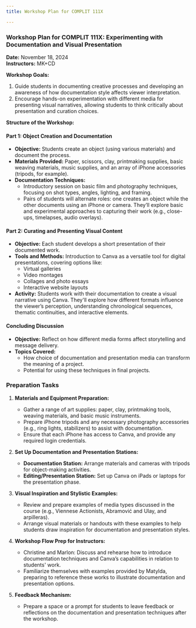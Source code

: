```yaml
---
title: Workshop Plan for COMPLIT 111X

---
```


### Workshop Plan for COMPLIT 111X: Experimenting with Documentation and Visual Presentation

**Date:** November 18, 2024  
**Instructors:** MK+CD

**Workshop Goals:**

1.  Guide students in documenting creative processes and developing an awareness of how documentation style affects viewer interpretation.
2.  Encourage hands-on experimentation with different media for presenting visual narratives, allowing students to think critically about presentation and curation choices.

**Structure of the Workshop:**

#### Part 1: Object Creation and Documentation

-   **Objective:** Students create an object (using various materials) and document the process.
-   **Materials Provided:** Paper, scissors, clay, printmaking supplies, basic weaving materials, music supplies, and an array of iPhone accessories (tripods, for example).
-   **Documentation Techniques:**
    -   Introductory session on basic film and photography techniques, focusing on shot types, angles, lighting, and framing.
    -   Pairs of students will alternate roles: one creates an object while the other documents using an iPhone or camera. They’ll explore basic and experimental approaches to capturing their work (e.g., close-ups, timelapses, audio overlays).

#### Part 2: Curating and Presenting Visual Content

-   **Objective:** Each student develops a short presentation of their documented work.
-   **Tools and Methods:** Introduction to Canva as a versatile tool for digital presentations, covering options like:
    -   Virtual galleries
    -   Video montages
    -   Collages and photo essays
    -   Interactive website layouts
-   **Activity:** Students work with their documentation to create a visual narrative using Canva. They'll explore how different formats influence the viewer’s perception, understanding chronological sequences, thematic continuities, and interactive elements.

#### Concluding Discussion

-   **Objective:** Reflect on how different media forms affect storytelling and message delivery.
-   **Topics Covered:**
    -   How choice of documentation and presentation media can transform the meaning of a project.
    -   Potential for using these techniques in final projects.

### Preparation Tasks

1.  **Materials and Equipment Preparation:**
    
    -   Gather a range of art supplies: paper, clay, printmaking tools, weaving materials, and basic music instruments.
    -   Prepare iPhone tripods and any necessary photography accessories (e.g., ring lights, stabilizers) to assist with documentation.
    -   Ensure that each iPhone has access to Canva, and provide any required login credentials.
2.  **Set Up Documentation and Presentation Stations:**
    
    -   **Documentation Station:** Arrange materials and cameras with tripods for object-making activities.
    -   **Editing/Presentation Station:** Set up Canva on iPads or laptops for the presentation phase.
3.  **Visual Inspiration and Stylistic Examples:**
    
    -   Review and prepare examples of media types discussed in the course (e.g., Viennese Actionists, Abramović and Ulay, and arpilleras).
    -   Arrange visual materials or handouts with these examples to help students draw inspiration for documentation and presentation styles.
4.  **Workshop Flow Prep for Instructors:**
    
    -   Christine and Marlon: Discuss and rehearse how to introduce documentation techniques and Canva’s capabilities in relation to students' work.
    -   Familiarize themselves with examples provided by Matylda, preparing to reference these works to illustrate documentation and presentation options.
5.  **Feedback Mechanism:**
    
    -   Prepare a space or a prompt for students to leave feedback or reflections on the documentation and presentation techniques after the workshop.
